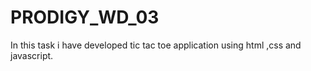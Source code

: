 # PRODIGY_WD_03
In this task i have developed tic tac toe application using html ,css and javascript.
